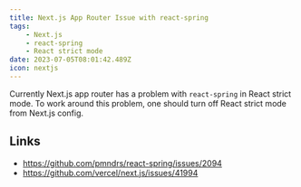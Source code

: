 ```yaml
---
title: Next.js App Router Issue with react-spring
tags:
    - Next.js
    - react-spring
    - React strict mode
date: 2023-07-05T08:01:42.489Z
icon: nextjs
---
```


Currently Next.js app router has a problem with `react-spring` in React strict mode. To work around this problem, one should turn off React strict mode from Next.js config.

## Links

* https://github.com/pmndrs/react-spring/issues/2094
* https://github.com/vercel/next.js/issues/41994

